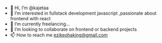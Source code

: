 - 👋 Hi, I’m @kajetaa
- 👀 I’m interested in fullstack development javascript ,passionate about frontend with react
- 🌱 I’m currently freelancing...
- 💞️ I’m looking to collaborate on frontend or backend projects
- 📫 How to reach me ezikeohaking@gmail.com

<!---
kajetaa/kajetaa is a ✨ special ✨ repository because its `README.md` (this file) appears on your GitHub profile.
You can click the Preview link to take a look at your changes.
--->

